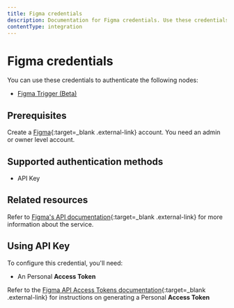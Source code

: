 ```yaml
---
title: Figma credentials
description: Documentation for Figma credentials. Use these credentials to authenticate Figma in n8n, a workflow automation platform.
contentType: integration
---
```


# Figma credentials

You can use these credentials to authenticate the following nodes:

- [Figma Trigger (Beta)](/integrations/builtin/trigger-nodes/n8n-nodes-base.figmatrigger/)

## Prerequisites

Create a [Figma](https://www.figma.com/){:target=_blank .external-link} account. You need an admin or owner level account.

## Supported authentication methods

- API Key

## Related resources

Refer to [Figma's API documentation](https://www.figma.com/developers/api){:target=_blank .external-link} for more information about the service.

## Using API Key

To configure this credential, you'll need:

- An Personal **Access Token**

Refer to the [Figma API Access Tokens documentation](https://www.figma.com/developers/api#access-tokens){:target=_blank .external-link} for instructions on generating a Personal **Access Token**
